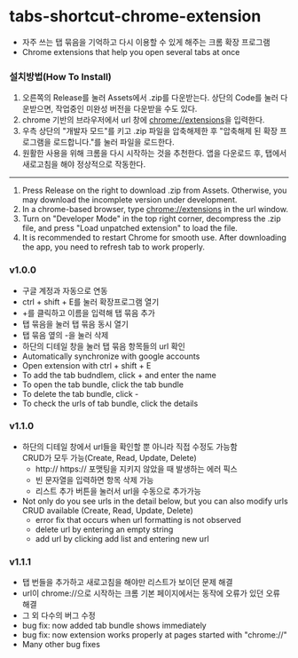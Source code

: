 # tabs-shortcut-chrome-extension
- 자주 쓰는 탭 묶음을 기억하고 다시 이용할 수 있게 해주는 크롬 확장 프로그램
- Chrome extensions that help you open several tabs at once

### 설치방법(How To Install)
1. 오른쪽의 Release를 눌러 Assets에서 .zip를 다운받는다. 상단의 Code를 눌러 다운받으면, 작업중인 미완성 버전을 다운받을 수도 있다.
2. chrome 기반의 브라우저에서 url 창에 [chrome://extensions](chrome://extensions)을 입력한다.
3. 우측 상단의 "개발자 모드"를 키고 .zip 파일을 압축해제한 후 "압축해제 된 확장 프로그램을 로드합니다."를 눌러 파일을 로드한다.   
4. 원활한 사용을 위해 크롬을 다시 시작하는 것을 추천한다. 앱을 다운로드 후, 탭에서 새로고침을 해야 정상적으로 작동한다.
--- 
1. Press Release on the right to download .zip from Assets. Otherwise, you may download the incomplete version under development. 
2. In a chrome-based browser, type [chrome://extensions](chrome://extensions) in the url window.
3. Turn on "Developer Mode" in the top right corner, decompress the .zip file, and press "Load unpatched extension" to load the file.
4. It is recommended to restart Chrome for smooth use. After downloading the app, you need to refresh tab to work properly.


### v1.0.0
- 구글 계정과 자동으로 연동
- ctrl + shift + E를 눌러 확장프로그램 열기
- \+를 클릭하고 이름을 입력해 탭 묶음 추가
- 탭 묶음을 눌러 탭 묶음 동시 열기
- 탭 묶음 옆의 \-을 눌러 삭제
- 하단의 디테일 창을 눌러 탭 묶음 항목들의 url 확인
- Automatically synchronize with google accounts
- Open extension with ctrl + shift + E
- To add the tab budndlem, click \+ and enter the name
- To open the tab bundle, click the tab bundle
- To delete the tab bundle, click \-
- To check the urls of tab bundle, click the details

### v1.1.0
- 하단의 디테일 창에서 url들을 확인할 뿐 아니라 직접 수정도 가능함  
CRUD가 모두 가능(Create, Read, Update, Delete)
  - http:// https:// 포맷팅을 지키지 않았을 때 발생하는 에러 픽스
  - 빈 문자열을 입력하면 항목 삭제 가능
  - 리스트 추가 버튼을 눌러서 url을 수동으로 추가가능
- Not only do you see urls in the detail below, but you can also modify urls  
CRUD available (Create, Read, Update, Delete)
  - error fix that occurs when url formatting is not observed
  - delete url by entering an empty string
  - add url by clicking add list and entering new url

### v1.1.1
- 탭 번들을 추가하고 새로고침을 해야만 리스트가 보이던 문제 해결
- url이 chrome://으로 시작하는 크롬 기본 페이지에서는 동작에 오류가 있던 오류 해결
- 그 외 다수의 버그 수정
- bug fix: now added tab bundle shows immediately
- bug fix: now extension works properly at pages started with "chrome://"
- Many other bug fixes